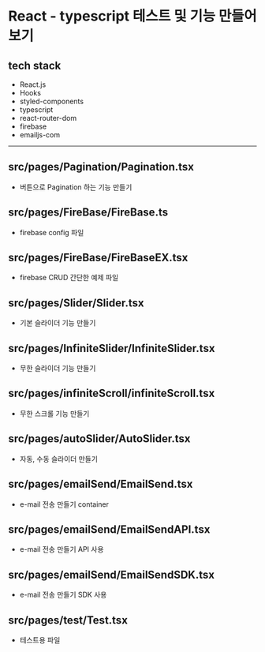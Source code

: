 # React - typescript 테스트 및 기능 만들어보기

## tech stack
- React.js
- Hooks
- styled-components
- typescript
- react-router-dom
- firebase
- emailjs-com

---

## src/pages/Pagination/Pagination.tsx
- 버튼으로 Pagination 하는 기능 만들기

## src/pages/FireBase/FireBase.ts
- firebase config 파일

## src/pages/FireBase/FireBaseEX.tsx
- firebase CRUD 간단한 예제 파일

## src/pages/Slider/Slider.tsx
- 기본 슬라이더 기능 만들기

## src/pages/InfiniteSlider/InfiniteSlider.tsx
- 무한 슬라이더 기능 만들기

## src/pages/infiniteScroll/infiniteScroll.tsx
- 무한 스크롤 기능 만들기

## src/pages/autoSlider/AutoSlider.tsx
- 자동, 수동 슬라이더 만들기

## src/pages/emailSend/EmailSend.tsx
- e-mail 전송 만들기 container

## src/pages/emailSend/EmailSendAPI.tsx
- e-mail 전송 만들기 API 사용

## src/pages/emailSend/EmailSendSDK.tsx
- e-mail 전송 만들기 SDK 사용

## src/pages/test/Test.tsx
- 테스트용 파일
